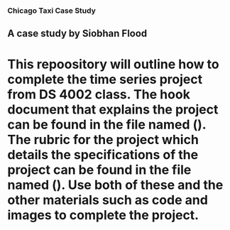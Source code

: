 ### Chicago Taxi Case Study

## A case study by Siobhan Flood

# This repoository will outline how to complete the time series project from DS 4002 class. The hook document that explains the project can be found in the file named (). The rubric for the project which details the specifications of the project can be found in the file named (). Use both of these and the other materials such as code and images to complete the project. 



